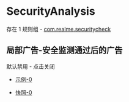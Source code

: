 # SecurityAnalysis

存在 1 规则组 - [com.realme.securitycheck](/src/apps/com.realme.securitycheck.ts)

## 局部广告-安全监测通过后的广告

默认禁用 - 点击关闭

- [示例-0](https://m.gkd.li/57941037/c4a9acc9-3108-4364-8586-906b200e1171)

- [快照-0](https://i.gkd.li/i/14476628)
